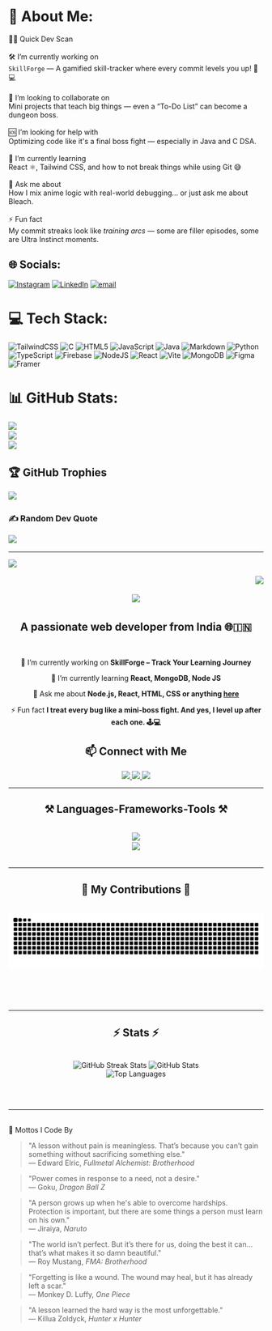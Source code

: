 # 💫 About Me:
 🧑‍💻 Quick Dev Scan<br><br>🛠️ I’m currently working on  <br>`SkillForge` — A gamified skill-tracker where every commit levels you up! 🧠💻<br><br>🤝 I’m looking to collaborate on  <br>Mini projects that teach big things — even a “To-Do List” can become a dungeon boss.<br><br>🆘 I’m looking for help with  <br>Optimizing code like it's a final boss fight — especially in Java and C DSA.<br><br>🌱 I’m currently learning  <br>React ⚛️, Tailwind CSS, and how to not break things while using Git 😅<br><br>💬 Ask me about  <br>How I mix anime logic with real-world debugging... or just ask me about Bleach.<br><br>⚡ Fun fact  <br>My commit streaks look like *training arcs* — some are filler episodes, some are Ultra Instinct moments.<br>


## 🌐 Socials:
[![Instagram](https://img.shields.io/badge/Instagram-%23E4405F.svg?logo=Instagram&logoColor=white)](https://instagram.com/pranav_santhosh_nair) [![LinkedIn](https://img.shields.io/badge/LinkedIn-%230077B5.svg?logo=linkedin&logoColor=white)](https://linkedin.com/in/pranav-s-nair-97290b1ba) [![email](https://img.shields.io/badge/Email-D14836?logo=gmail&logoColor=white)](mailto:pranavsanthoshnair@gmail.com) 

# 💻 Tech Stack:
![TailwindCSS](https://img.shields.io/badge/tailwindcss-%2338B2AC.svg?style=for-the-badge&logo=tailwind-css&logoColor=white) ![C](https://img.shields.io/badge/c-%2300599C.svg?style=for-the-badge&logo=c&logoColor=white) ![HTML5](https://img.shields.io/badge/html5-%23E34F26.svg?style=for-the-badge&logo=html5&logoColor=white) ![JavaScript](https://img.shields.io/badge/javascript-%23323330.svg?style=for-the-badge&logo=javascript&logoColor=%23F7DF1E) ![Java](https://img.shields.io/badge/java-%23ED8B00.svg?style=for-the-badge&logo=openjdk&logoColor=white) ![Markdown](https://img.shields.io/badge/markdown-%23000000.svg?style=for-the-badge&logo=markdown&logoColor=white) ![Python](https://img.shields.io/badge/python-3670A0?style=for-the-badge&logo=python&logoColor=ffdd54) ![TypeScript](https://img.shields.io/badge/typescript-%23007ACC.svg?style=for-the-badge&logo=typescript&logoColor=white) ![Firebase](https://img.shields.io/badge/firebase-%23039BE5.svg?style=for-the-badge&logo=firebase) ![NodeJS](https://img.shields.io/badge/node.js-6DA55F?style=for-the-badge&logo=node.js&logoColor=white) ![React](https://img.shields.io/badge/react-%2320232a.svg?style=for-the-badge&logo=react&logoColor=%2361DAFB) ![Vite](https://img.shields.io/badge/vite-%23646CFF.svg?style=for-the-badge&logo=vite&logoColor=white) ![MongoDB](https://img.shields.io/badge/MongoDB-%234ea94b.svg?style=for-the-badge&logo=mongodb&logoColor=white) ![Figma](https://img.shields.io/badge/figma-%23F24E1E.svg?style=for-the-badge&logo=figma&logoColor=white) ![Framer](https://img.shields.io/badge/Framer-black?style=for-the-badge&logo=framer&logoColor=blue)
# 📊 GitHub Stats:
![](https://github-readme-stats.vercel.app/api?username=Pranavsanthoshnair&theme=dark&hide_border=false&include_all_commits=true&count_private=true)<br/>
![](https://nirzak-streak-stats.vercel.app/?user=Pranavsanthoshnair&theme=dark&hide_border=false)<br/>
![](https://github-readme-stats.vercel.app/api/top-langs/?username=Pranavsanthoshnair&theme=dark&hide_border=false&include_all_commits=true&count_private=true&layout=compact)

## 🏆 GitHub Trophies
![](https://github-profile-trophy.vercel.app/?username=Pranavsanthoshnair&theme=radical&no-frame=false&no-bg=true&margin-w=4)

### ✍️ Random Dev Quote
![](https://quotes-github-readme.vercel.app/api?type=horizontal&theme=radical)

---
[![](https://visitcount.itsvg.in/api?id=Pranavsanthoshnair&icon=0&color=0)](https://visitcount.itsvg.in)

<!-- Proudly created with GPRM ( https://gprm.itsvg.in ) --><img align="right" src="https://visitor-badge.laobi.icu/badge?page_id=Pranavsanthoshnair.Pranavsanthoshnair" />

<h1 align="center">
    <img src="https://readme-typing-svg.herokuapp.com/?font=Righteous&size=35&center=true&vCenter=true&width=500&height=70&duration=4000&lines=Hi+There!+👋;+I'm+Pranav+S+Nair!;" />
</h1>

<h2 align="center">A passionate web developer from India 🌐🇮🇳</h2>

<br/>

<div align="center">
 
 🔭 I’m currently working on **SkillForge – Track Your Learning Journey**
 
 🌱 I’m currently learning **React, MongoDB, Node JS**

💬 Ask me about **Node.js, React, HTML, CSS or anything [here](https://github.com/Pranavsanthoshnair/Pranavsanthoshnair/issues)**

⚡ Fun fact **I treat every bug like a mini-boss fight. And yes, I level up after each one. 🕹️💻**

 </div>
<h2 align="center">📫 Connect with Me</h2>
<div align="center"> 
  <a href="mailto:pranavsanthoshnair@gmail.com">
    <img src="https://img.shields.io/badge/Gmail-333333?style=for-the-badge&logo=gmail&logoColor=red" />
  </a>
  <a href="https://linkedin.com/in/pranav-s-nair-97290b1ba" target="_blank">
    <img src="https://img.shields.io/badge/LinkedIn-0077B5?style=for-the-badge&logo=linkedin&logoColor=white" target="_blank" />
  </a>
  <a href="https://Pranavsanthoshnair.github.io" target="_blank">
     <img src="https://img.shields.io/badge/Portfolio-FF5722?style=for-the-badge&logo=todoist&logoColor=white" target="_blank" /> <!-- sqlite, safari, google-chrome are other good icon options -->
  </a>
</div>

 <hr/>
 
<h2 align="center">⚒️ Languages-Frameworks-Tools ⚒️</h2>
<br/>
<div align="center">
    <img src="https://skillicons.dev/icons?i=react,html,css,vscode,github,figma,tailwind,git" /><br>
    <img src="https://skillicons.dev/icons?i=nodejs,python,javascript,typescript,express,firebase,mongodb,c,java" /><br>
</div>

<br/>
<hr/>

<div align="center">
  <h2>🐍 My Contributions 🐍</h2>
  <br>
  <img alt="snake eating my contributions" src="https://raw.githubusercontent.com/Pranavsanthoshnair/Pranavsanthoshnair/output/github-contribution-grid-snake.svg" />
  
  <br/><br/><br/>
</div>

<hr/>

<h2 align="center">⚡ Stats ⚡</h2>
<br>
<div align="center">
  <img width="390" src="https://github-readme-streak-stats.herokuapp.com/?user=Pranavsanthoshnair&count_private=true&theme=react&border_radius=10" alt="GitHub Streak Stats"/>
  <img width="390" src="https://github-readme-stats.vercel.app/api?username=Pranavsanthoshnair&count_private=true&show_icons=true&theme=react&rank_icon=github&border_radius=10" alt="GitHub Stats"/>
  <br/>
  <img width="325" src="https://github-readme-stats.vercel.app/api/top-langs/?username=Pranavsanthoshnair&hide=html&langs_count=8&layout=compact&theme=react&border_radius=10&size_weight=0.5&count_weight=0.5&exclude_repo=github-readme-stats" alt="Top Languages"/>
</div>



<br/><br/>

<hr/>

<br/>
🗿 Mottos I Code By 

> "A lesson without pain is meaningless. That’s because you can’t gain something without sacrificing something else."  
> — Edward Elric, *Fullmetal Alchemist: Brotherhood*

> "Power comes in response to a need, not a desire."  
> — Goku, *Dragon Ball Z*

> "A person grows up when he's able to overcome hardships. Protection is important, but there are some things a person must learn on his own."  
> — Jiraiya, *Naruto*

> "The world isn’t perfect. But it’s there for us, doing the best it can... that’s what makes it so damn beautiful."  
> — Roy Mustang, *FMA: Brotherhood*

> "Forgetting is like a wound. The wound may heal, but it has already left a scar."  
> — Monkey D. Luffy, *One Piece*

> "A lesson learned the hard way is the most unforgettable."  
> — Killua Zoldyck, *Hunter x Hunter*

